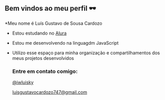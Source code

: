 ## Bem vindos ao meu perfil 🕶️

*Meu nome é Luís Gustavo de Sousa Cardozo

- Estou estudando no [Alura](https://www.alura.com.br)
- Estou me desenvolvendo na linguagdm JavaScript
- Utilizo esse espaço para minha organização e compartilhamentos dos meus projetos desenvolvidos

  ### Entre em contato comigo:
  [@iwluisky](https://www.instagram.com/iwluisky?utm_source=ig_web_button_share_sheet&igsh=ZDNlZDc0MzIxNw==)
  
  luisgustavocardozo747@gmail.com
